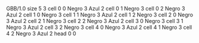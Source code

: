 <gs-board> GBB/1.0
size 5 3
cell 0 0 Negro 3 Azul 2
cell 0 1 Negro 3
cell 0 2 Negro 3 Azul 2
cell 1 0 Negro 3
cell 1 1 Negro 3 Azul 2
cell 1 2 Negro 3
cell 2 0 Negro 3 Azul 2
cell 2 1 Negro 3
cell 2 2 Negro 3 Azul 2
cell 3 0 Negro 3 
cell 3 1 Negro 3 Azul 2
cell 3 2 Negro 3 
cell 4 0 Negro 3 Azul 2
cell 4 1 Negro 3
cell 4 2 Negro 3 Azul 2
head 0 0
 </gs-board>